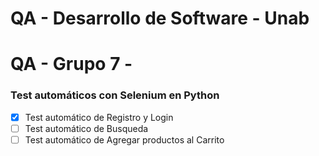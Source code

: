# QA - Desarrollo de Software - Unab
# QA - Grupo 7 - 

### Test automáticos con Selenium en Python
- [x] Test automático de Registro y Login
- [ ] Test automático de Busqueda
- [ ] Test automático de Agregar productos al Carrito
